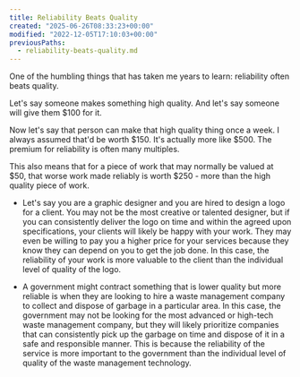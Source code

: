 ```yaml
---
title: Reliability Beats Quality
created: "2025-06-26T08:33:23+00:00"
modified: "2022-12-05T17:10:03+00:00"
previousPaths:
  - reliability-beats-quality.md
---
```

 

One of the humbling things that has taken me years to learn: reliability often beats quality.

Let's say someone makes something high quality. And let's say someone will give them $100 for it.

Now let's say that person can make that high quality thing once a week. I always assumed that'd be worth $150.  It's actually more like $500. The premium for reliability is often many multiples.

This also means that for a piece of work that may normally be valued at $50, that worse work made reliably is worth $250 - more than the high quality piece of work.

- Let's say you are a graphic designer and you are hired to design a logo for a client. You may not be the most creative or talented designer, but if you can consistently deliver the logo on time and within the agreed upon specifications, your clients will likely be happy with your work. They may even be willing to pay you a higher price for your services because they know they can depend on you to get the job done. In this case, the reliability of your work is more valuable to the client than the individual level of quality of the logo.

- A government might contract something that is lower quality but more reliable is when they are looking to hire a waste management company to collect and dispose of garbage in a particular area. In this case, the government may not be looking for the most advanced or high-tech waste management company, but they will likely prioritize companies that can consistently pick up the garbage on time and dispose of it in a safe and responsible manner. This is because the reliability of the service is more important to the government than the individual level of quality of the waste management technology.

